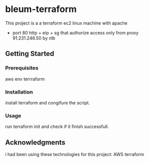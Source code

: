 # bleum-terraform

This project is a a terraform ec2 linux machine with apache 
+ port 80 http + eip + sg  that authorize access
only from proxy 91.231.246.50 by nlb

## Getting Started

### Prerequisites

aws env
terrraform 

### Installation

install terraform and congifure the script.

### Usage

run terraform init and check if it finish successfull.
 

## Acknowledgments

i had been using these technologies for this project:
AWS
terraform


